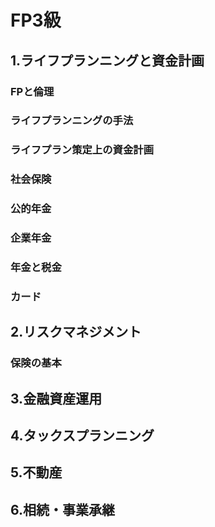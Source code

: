 # FP3級
## 1.ライフプランニングと資金計画
### FPと倫理
### ライフプランニングの手法
### ライフプラン策定上の資金計画
### 社会保険
### 公的年金
### 企業年金
### 年金と税金
### カード

## 2.リスクマネジメント
### 保険の基本


## 3.金融資産運用

## 4.タックスプランニング

## 5.不動産

## 6.相続・事業承継
